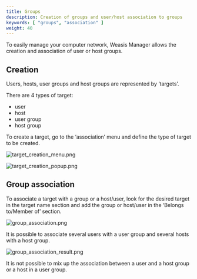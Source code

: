 ```yaml
---
title: Groups
description: Creation of groups and user/host association to groups
keywords: [ "groups", "association" ]
weight: 40
---
```

To easily manage your computer network, Weasis Manager allows the creation and association of user or host groups.

## Creation

Users, hosts, user groups and host groups are represented by ‘targets’.

There are 4 types of target:
- user
- host
- user group
- host group

To create a target, go to the ‘association’ menu and define the type of target to be created.

![target_creation_menu.png](/manager/groups/target_creation_menu.png)

![target_creation_popup.png](/manager/groups/target_creation_popup.png)

## Group association

To associate a target with a group or a host/user, look for the desired target in the target name section and add the group or host/user in the ‘Belongs to/Member of’ section.

![group_association.png](/manager/groups/group_association.png)

It is possible to associate several users with a user group and several hosts with a host group.

![group_association_result.png](/manager/groups/group_association_result.png)

It is not possible to mix up the association between a user and a host group or a host in a user group. 
